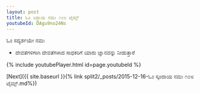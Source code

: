 ```yaml
---
layout: post
title: ಓಂ ಸಿದ್ಧಾಯ ನಮಃ ೧೦೮ ಟೈಮ್ಸ್
youtubeId: DAgu9no24Ns
---
```

 
 
 ಓಂ ಸದ್ಯರ್ಶಯೇ ನಮಃ  
 
 -  ದೇವತೆಗಳಿಗಾಗಿ ದೇವತೆಗಳಾದ ಸಾಧಕರಿಗೆ ಯಾರು ಜ್ಞಾನವನ್ನು ನೀಡುತ್ತಾರೆ 
 
  
 
  
 
 
 
 
 
 


{% include youtubePlayer.html id=page.youtubeId %}
 
[Next]({{ site.baseurl }}{% link  split2/_posts/2015-12-16-ಓಂ ಸ್ಕಂದಾಯ ನಮಃ ೧೦೮ ಟೈಮ್ಸ್.md%})
 
